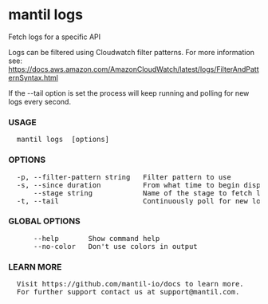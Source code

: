 
# mantil logs

Fetch logs for a specific API

Logs can be filtered using Cloudwatch filter patterns. For more information see:
https://docs.aws.amazon.com/AmazonCloudWatch/latest/logs/FilterAndPatternSyntax.html

If the --tail option is set the process will keep running and polling for new logs every second.

### USAGE
<pre>
  mantil logs <function> [options]
</pre>
### OPTIONS
<pre>
  -p, --filter-pattern string   Filter pattern to use
  -s, --since duration          From what time to begin displaying logs, default is 3 hours ago (default 3h0m0s)
      --stage string            Name of the stage to fetch logs for
  -t, --tail                    Continuously poll for new logs
</pre>
### GLOBAL OPTIONS
<pre>
      --help       Show command help
      --no-color   Don't use colors in output
</pre>
### LEARN MORE
<pre>
  Visit https://github.com/mantil-io/docs to learn more.
  For further support contact us at support@mantil.com.
</pre>
